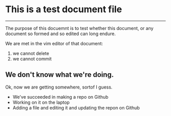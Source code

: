 # This is a test document file
---
The purpose of this docuemnt is to test whether this document, or any document so formed and so edited can long endure.

We are met in the vim editor of that document:

1. we cannot delete
1. we cannot commit

We don't know what we're doing.
----
Ok, now we are getting somewhere, sortof I guess.

* We've succeeded in making a repo on Github
* Working on it on the laptop
* Adding a file and editing it and updating the repon on Github

